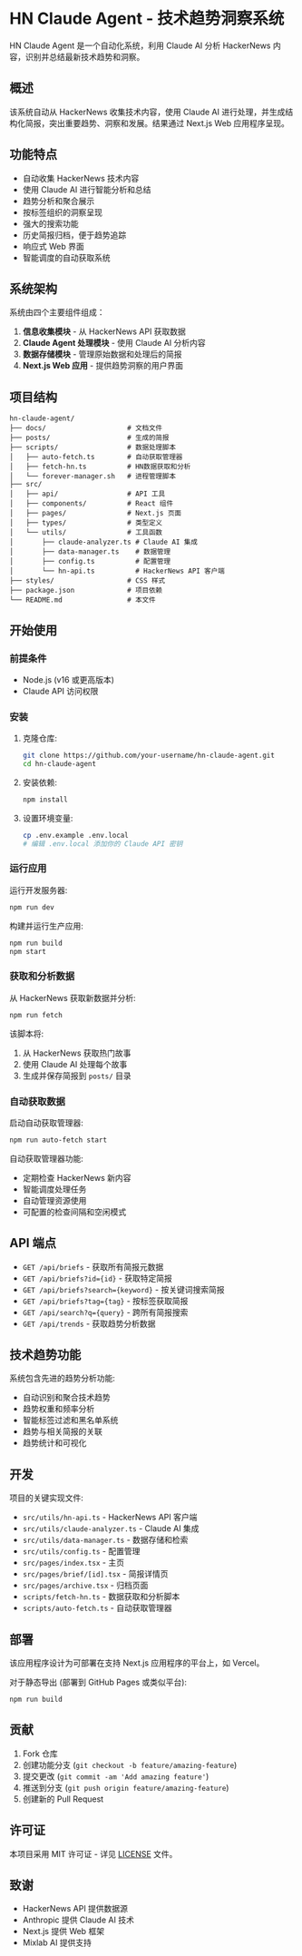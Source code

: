 # HN Claude Agent - 技术趋势洞察系统

HN Claude Agent 是一个自动化系统，利用 Claude AI 分析 HackerNews 内容，识别并总结最新技术趋势和洞察。

## 概述

该系统自动从 HackerNews 收集技术内容，使用 Claude AI 进行处理，并生成结构化简报，突出重要趋势、洞察和发展。结果通过 Next.js Web 应用程序呈现。

## 功能特点

- 自动收集 HackerNews 技术内容
- 使用 Claude AI 进行智能分析和总结
- 趋势分析和聚合展示
- 按标签组织的洞察呈现
- 强大的搜索功能
- 历史简报归档，便于趋势追踪
- 响应式 Web 界面
- 智能调度的自动获取系统

## 系统架构

系统由四个主要组件组成：

1. **信息收集模块** - 从 HackerNews API 获取数据
2. **Claude Agent 处理模块** - 使用 Claude AI 分析内容
3. **数据存储模块** - 管理原始数据和处理后的简报
4. **Next.js Web 应用** - 提供趋势洞察的用户界面

## 项目结构

```
hn-claude-agent/
├── docs/                    # 文档文件
├── posts/                   # 生成的简报
├── scripts/                 # 数据处理脚本
│   ├── auto-fetch.ts        # 自动获取管理器
│   ├── fetch-hn.ts          # HN数据获取和分析
│   └── forever-manager.sh   # 进程管理脚本
├── src/
│   ├── api/                 # API 工具
│   ├── components/          # React 组件
│   ├── pages/               # Next.js 页面
│   ├── types/               # 类型定义
│   └── utils/               # 工具函数
│       ├── claude-analyzer.ts # Claude AI 集成
│       ├── data-manager.ts    # 数据管理
│       ├── config.ts          # 配置管理
│       └── hn-api.ts          # HackerNews API 客户端
├── styles/                  # CSS 样式
├── package.json             # 项目依赖
└── README.md                # 本文件
```

## 开始使用

### 前提条件

- Node.js (v16 或更高版本)
- Claude API 访问权限

### 安装

1. 克隆仓库:
   ```bash
   git clone https://github.com/your-username/hn-claude-agent.git
   cd hn-claude-agent
   ```

2. 安装依赖:
   ```bash
   npm install
   ```

3. 设置环境变量:
   ```bash
   cp .env.example .env.local
   # 编辑 .env.local 添加你的 Claude API 密钥
   ```

### 运行应用

运行开发服务器:

```bash
npm run dev
```

构建并运行生产应用:

```bash
npm run build
npm start
```

### 获取和分析数据

从 HackerNews 获取新数据并分析:

```bash
npm run fetch
```

该脚本将:
1. 从 HackerNews 获取热门故事
2. 使用 Claude AI 处理每个故事
3. 生成并保存简报到 `posts/` 目录

### 自动获取数据

启动自动获取管理器:

```bash
npm run auto-fetch start
```

自动获取管理器功能:
- 定期检查 HackerNews 新内容
- 智能调度处理任务
- 自动管理资源使用
- 可配置的检查间隔和空闲模式

## API 端点

- `GET /api/briefs` - 获取所有简报元数据
- `GET /api/briefs?id={id}` - 获取特定简报
- `GET /api/briefs?search={keyword}` - 按关键词搜索简报
- `GET /api/briefs?tag={tag}` - 按标签获取简报
- `GET /api/search?q={query}` - 跨所有简报搜索
- `GET /api/trends` - 获取趋势分析数据

## 技术趋势功能

系统包含先进的趋势分析功能:

- 自动识别和聚合技术趋势
- 趋势权重和频率分析
- 智能标签过滤和黑名单系统
- 趋势与相关简报的关联
- 趋势统计和可视化

## 开发

项目的关键实现文件:

- `src/utils/hn-api.ts` - HackerNews API 客户端
- `src/utils/claude-analyzer.ts` - Claude AI 集成
- `src/utils/data-manager.ts` - 数据存储和检索
- `src/utils/config.ts` - 配置管理
- `src/pages/index.tsx` - 主页
- `src/pages/brief/[id].tsx` - 简报详情页
- `src/pages/archive.tsx` - 归档页面
- `scripts/fetch-hn.ts` - 数据获取和分析脚本
- `scripts/auto-fetch.ts` - 自动获取管理器

## 部署

该应用程序设计为可部署在支持 Next.js 应用程序的平台上，如 Vercel。

对于静态导出 (部署到 GitHub Pages 或类似平台):
```bash
npm run build
```

## 贡献

1. Fork 仓库
2. 创建功能分支 (`git checkout -b feature/amazing-feature`)
3. 提交更改 (`git commit -am 'Add amazing feature'`)
4. 推送到分支 (`git push origin feature/amazing-feature`)
5. 创建新的 Pull Request

## 许可证

本项目采用 MIT 许可证 - 详见 [LICENSE](LICENSE) 文件。

## 致谢

- HackerNews API 提供数据源
- Anthropic 提供 Claude AI 技术
- Next.js 提供 Web 框架
- Mixlab AI 提供支持